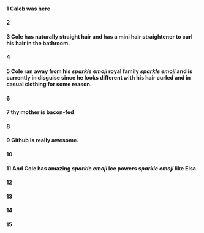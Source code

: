 #### 1 Caleb was here
#### 2
#### 3 Cole has naturally straight hair and has a mini hair straightener to curl his hair in the bathroom.
#### 4
#### 5 Cole ran away from his *sparkle emoji* royal family *sparkle emoji* and is currently in disguise since he looks different with his hair curled and in casual clothing for some reason.
#### 6
#### 7 thy mother is bacon-fed
#### 8
#### 9 Github is really awesome.
#### 10
#### 11 And Cole has amazing *sparkle emoji* Ice powers *sparkle emoji* like Elsa.
#### 12
#### 13
#### 14
#### 15
